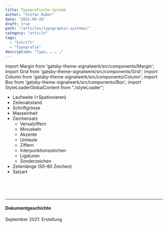 ```yaml
---
title: Typografische System
author: "Stefan Huber"
date: "2021-09-26"
draft: true
path: "/articles/typographic-systems/"
category: "article"
tags:
  - "Schrift"
  - "Typografie"
description: "Typo… … … …"
---
```



import Margin from 'gatsby-theme-signalwerk/src/components/Margin';
import Grid from 'gatsby-theme-signalwerk/src/components/Grid';
import Column from 'gatsby-theme-signalwerk/src/components/Column';
import Box from 'gatsby-theme-signalwerk/src/components/Box';
import StyleLoaderGlobalContent from "./styleLoader";



* Laufweite (+Spationieren)
* Zeilenabstand
* Schriftgrösse
* Masseinheit
* Zeichensatz
  * Versalziffern
  * Minuskeln
  * Akzente
  * Umlaute
  * Ziffern
  * Interpunktionszeichen
  * Ligaturen
  * Sonderzeichen
* Zeilenlänge (50–80 Zeichen)
* Satzart

<br />
<br />
<br />
<hr />




#### Dokumentgeschichte
September 2021: Erstellung  
